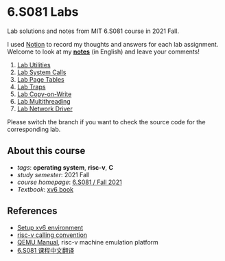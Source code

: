 # 6.S081 Labs
Lab solutions and notes from MIT 6.S081 course in 2021 Fall. 

I used [Notion](https://www.notion.so/) to record my thoughts and answers for each lab assignment. Welcome to look at my [**notes**](https://oyyc.notion.site/6-S081-5ceb145d86904531a37d943b14f83779?pvs=4) (in English) and leave your comments!

1. [Lab Utilities](https://oyyc.notion.site/Lab-Utilities-5722b13bd946445ea5633c453fd9dec5?pvs=4)
2. [Lab System Calls](https://oyyc.notion.site/Lab-System-Calls-ed3d517cd55b4aaabb81b4ad484dd64a?pvs=4)
3. [Lab Page Tables](https://oyyc.notion.site/Lab-Page-Tables-7a6f3736064b421ba81408f39424fb19?pvs=4)
4. [Lab Traps](https://oyyc.notion.site/Lab-Traps-85b9f6a754924aeda70b375aec0d1103?pvs=4)
5. [Lab Copy-on-Write](https://oyyc.notion.site/Lab-Copy-on-Write-b3828e500f044ab6a420edf4ee37d404?pvs=4)
6. [Lab Multithreading](https://oyyc.notion.site/Lab-Multithreading-5f3c6a17dc4643b1a9ba9a60dcfa5ebc?pvs=4)
7. [Lab Network Driver](https://oyyc.notion.site/Lab-Network-Driver-fe631ec0c2c54a1183d398911da06bed?pvs=4)

Please switch the branch if you want to check the source code for the corresponding lab.

## About this course
- *tags*: **operating system**, **risc-v**, **C**
- *study semester*: 2021 Fall
- *course homepage*: [6.S081 / Fall 2021](https://pdos.csail.mit.edu/6.828/2021/schedule.html)
- *Textbook*: [xv6 book](https://pdos.csail.mit.edu/6.828/2021/xv6/book-riscv-rev2.pdf)

## References
- [Setup xv6 environment](https://pdos.csail.mit.edu/6.828/2021/tools.html)
- [risc-v calling convention](https://pdos.csail.mit.edu/6.828/2021/readings/riscv-calling.pdf)
- [QEMU Manual](https://wiki.qemu.org/Documentation), risc-v machine emulation platform
- [6.S081 课程中文翻译](https://mit-public-courses-cn-translatio.gitbook.io/mit6-s081/)

